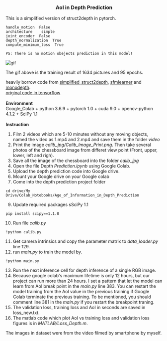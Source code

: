 ### <p align="center">AoI in Depth Prediction</p>  
This is a simplified version of struct2depth in pytorch.  
```
handle_motion  False
architecture    simple
joint_encoder  False
depth_normalization  True
compute_minimum_loss  True

PS: There is no motion obejects prediction in this model!
```
![gif](./misc/rst.gif)  

The gif above is the training result of 1634 pictures and 95 epochs. 
<br> 

heavily borrow code from [simplified_struct2depth](https://github.com/necroen/simplified_struct2depth), [sfmlearner](https://github.com/ClementPinard/SfmLearner-Pytorch) and [monodepth](https://github.com/ClubAI/MonoDepth-PyTorch).  
[original code in tensorflow](https://github.com/tensorflow/models/tree/master/research/struct2depth)  
<br>
**Environment**  
Google_Colab + python 3.6.9 + pytorch 1.0 + cuda 9.0 + opencv-python 4.1.2 + SciPy 1.1
<br>  
**Instruction**  

1. Film 2 videos which are 5-10 minutes without any moving objects, named the video as 1.mp4 and 2.mp4 and save them in the folder <i>video</i> <br />
2. Print the image <i>calib_jpg/Calib_Image_Print.png</i>. Then take several photos of the chessboard image from differet view point (Front, upper, lower, left and righ).  <br />
4. Save all the image of the chessboard into the folder <i>calib_jpg</i>  <br />
5. Open the file Depth <i>Prediction.ipynb</i>  using Google Colab. <br />
6. Upload the depth prediction code into Google drive. <br />
7. Mount your Google drive on your Google colab <br />
8. Come into the depth prediction project folder <br />
```
cd drive/My Drive/Colab_Notebooks/Age_of_Information_in_Depth_Prediction 
``` 
9. Update required packages sSciPy 1.1 <br />
```
pip install scipy==1.1.0    
``` 
10. Run file <i>calib.py</i> <br />
```
!python calib.py 
``` 
11. Get camera intrinsics and copy the parameter matrix to <i>data_loader.py</i> line 129. <br />
12. run <i>main.py</i> to train the model by.<br />
``` 
!python main.py
``` 
13. Run the next inference cell for depth inference of a single RGB image.<br />
14. Because google colab's maximum lifetime is only 12 hours, but our project can run more than 24 hours. I set a pattern that let the model can learn from AoI break point in the <i>main.py</i> line 383. You can restart the model training from the AoI value in the previous training if Google Colab terminate the previous training. To be mentioned, you should comment line 381 in the <i>main.py</i> if you restart the breakpoint traning.<br />
15. The validation loss, training loss and AoI in seconds are saved in loss_new.txt.<br />
16. The matlab code which plot AoI vs training loss and validation loss figures is in <i>MATLAB/Loss_Depth.m</i>.


The images in dataset were from the video filmed by smartphone by myself.  


